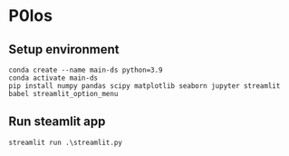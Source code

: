 # P0los

## Setup environment
```
conda create --name main-ds python=3.9
conda activate main-ds
pip install numpy pandas scipy matplotlib seaborn jupyter streamlit babel streamlit_option_menu
```

## Run steamlit app
```
streamlit run .\streamlit.py
```
